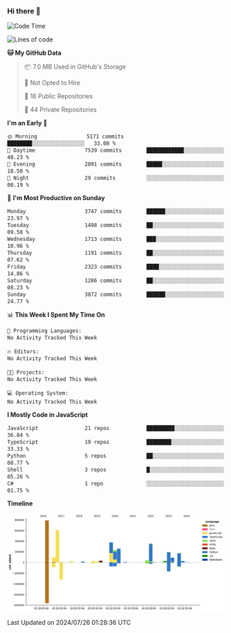### Hi there 👋

<!--
**Clumsy-Coder/Clumsy-Coder** is a ✨ _special_ ✨ repository because its `README.md` (this file) appears on your GitHub profile.

Here are some ideas to get you started:

- 🔭 I’m currently working on ...
- 🌱 I’m currently learning ...
- 👯 I’m looking to collaborate on ...
- 🤔 I’m looking for help with ...
- 💬 Ask me about ...
- 📫 How to reach me: ...
- 😄 Pronouns: ...
- ⚡ Fun fact: ...
-->

<!-- anmol098/waka-readme-stats -->
<!--START_SECTION:waka-->
![Code Time](http://img.shields.io/badge/Code%20Time-834%20hrs%2029%20mins-blue)

![Lines of code](https://img.shields.io/badge/From%20Hello%20World%20I%27ve%20Written-3.4%20million%20lines%20of%20code-blue)

**🐱 My GitHub Data** 

> 📦 7.0 MB Used in GitHub's Storage 
 > 
> 🚫 Not Opted to Hire
 > 
> 📜 18 Public Repositories 
 > 
> 🔑 44 Private Repositories 
 > 
**I'm an Early 🐤** 

```text
🌞 Morning                5171 commits        ████████░░░░░░░░░░░░░░░░░   33.08 % 
🌆 Daytime                7539 commits        ████████████░░░░░░░░░░░░░   48.23 % 
🌃 Evening                2891 commits        █████░░░░░░░░░░░░░░░░░░░░   18.50 % 
🌙 Night                  29 commits          ░░░░░░░░░░░░░░░░░░░░░░░░░   00.19 % 
```
📅 **I'm Most Productive on Sunday** 

```text
Monday                   3747 commits        ██████░░░░░░░░░░░░░░░░░░░   23.97 % 
Tuesday                  1498 commits        ██░░░░░░░░░░░░░░░░░░░░░░░   09.58 % 
Wednesday                1713 commits        ███░░░░░░░░░░░░░░░░░░░░░░   10.96 % 
Thursday                 1191 commits        ██░░░░░░░░░░░░░░░░░░░░░░░   07.62 % 
Friday                   2323 commits        ████░░░░░░░░░░░░░░░░░░░░░   14.86 % 
Saturday                 1286 commits        ██░░░░░░░░░░░░░░░░░░░░░░░   08.23 % 
Sunday                   3872 commits        ██████░░░░░░░░░░░░░░░░░░░   24.77 % 
```


📊 **This Week I Spent My Time On** 

```text
💬 Programming Languages: 
No Activity Tracked This Week

🔥 Editors: 
No Activity Tracked This Week

🐱‍💻 Projects: 
No Activity Tracked This Week

💻 Operating System: 
No Activity Tracked This Week
```

**I Mostly Code in JavaScript** 

```text
JavaScript               21 repos            █████████░░░░░░░░░░░░░░░░   36.84 % 
TypeScript               19 repos            ████████░░░░░░░░░░░░░░░░░   33.33 % 
Python                   5 repos             ██░░░░░░░░░░░░░░░░░░░░░░░   08.77 % 
Shell                    3 repos             █░░░░░░░░░░░░░░░░░░░░░░░░   05.26 % 
C#                       1 repo              ░░░░░░░░░░░░░░░░░░░░░░░░░   01.75 % 
```



**Timeline**

![Lines of Code chart](https://raw.githubusercontent.com/Clumsy-Coder/Clumsy-Coder/main/assets/bar_graph.png)


 Last Updated on 2024/07/26 01:28:36 UTC
<!--END_SECTION:waka-->
